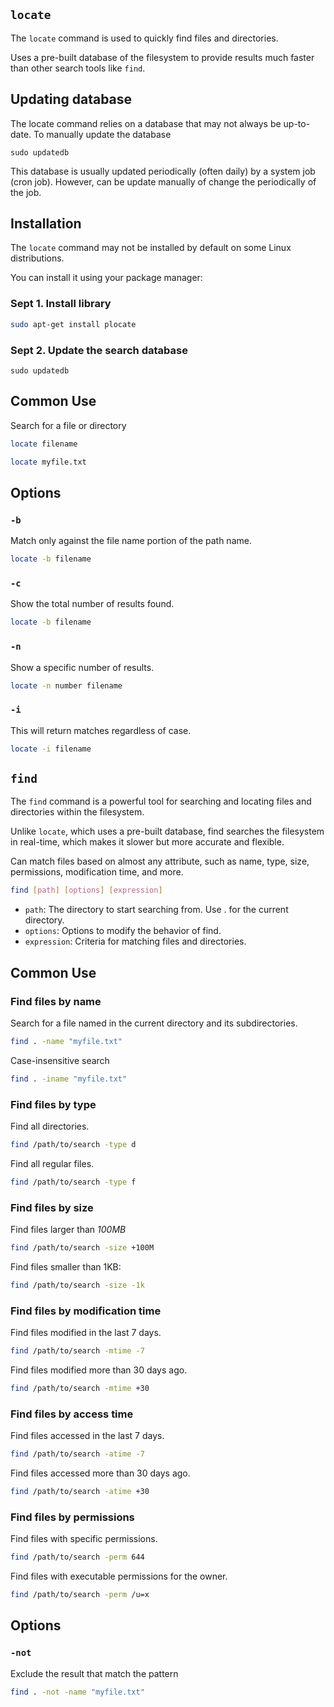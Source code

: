 ## `locate`

The `locate` command is used to quickly find files and directories.

Uses a pre-built database of the filesystem to provide results much faster than other search tools like `find`.

## Updating database

The locate command relies on a database that may not always be up-to-date. To manually update the database

```
sudo updatedb
```

This database is usually updated periodically (often daily) by a system job (cron job). However, can be update manually of change the periodically of the job.

## Installation

The `locate` command may not be installed by default on some Linux distributions.

You can install it using your package manager:

### Sept 1. Install library

```sh
sudo apt-get install plocate
```

### Sept 2. Update the search database

```
sudo updatedb
```

## Common Use

Search for a file or directory

```sh
locate filename
```

```sh
locate myfile.txt
```

## Options

### `-b`

Match only against the file name portion of the path name.

```sh
locate -b filename
```

### `-c`

Show the total number of results found.

```sh
locate -b filename
```

### `-n`

Show a specific number of results.

```sh
locate -n number filename
```

### `-i`

This will return matches regardless of case.

```sh
locate -i filename
```

## `find`

The `find` command is a powerful tool for searching and locating files and directories within the filesystem.

Unlike `locate`, which uses a pre-built database, find searches the filesystem in real-time, which makes it slower but more accurate and flexible.

Can match files based on almost any attribute, such as name, type, size, permissions, modification time, and more.

```sh
find [path] [options] [expression]
```

- `path`: The directory to start searching from. Use . for the current directory.
- `options`: Options to modify the behavior of find.
- `expression`: Criteria for matching files and directories.

## Common Use

### Find files by name

Search for a file named in the current directory and its subdirectories.

```sh
find . -name "myfile.txt"
```

Case-insensitive search

```sh
find . -iname "myfile.txt"
```

### Find files by type

Find all directories.

```sh
find /path/to/search -type d
```

Find all regular files.

```sh
find /path/to/search -type f
```

### Find files by size

Find files larger than _100MB_

```sh
find /path/to/search -size +100M
```

Find files smaller than 1KB:

```sh
find /path/to/search -size -1k
```

### Find files by modification time

Find files modified in the last 7 days.

```sh
find /path/to/search -mtime -7
```

Find files modified more than 30 days ago.

```sh
find /path/to/search -mtime +30
```

### Find files by access time

Find files accessed in the last 7 days.

```sh
find /path/to/search -atime -7
```

Find files accessed more than 30 days ago.

```sh
find /path/to/search -atime +30
```

### Find files by permissions

Find files with specific permissions.

```sh
find /path/to/search -perm 644
```

Find files with executable permissions for the owner.

```bash
find /path/to/search -perm /u=x
```

## Options

### `-not`

Exclude the result that match the pattern

```sh
find . -not -name "myfile.txt"
```
